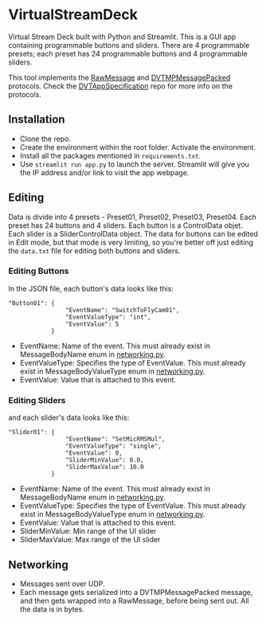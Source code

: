 # VirtualStreamDeck
Virtual Stream Deck built with Python and Streamlit. This is a GUI app containing programmable buttons and sliders. There are 4 programmable presets; each preset has 24 programmable buttons and 4 programmable sliders.

This tool implements the [RawMessage](https://github.com/Demkeys/DVTAppSpecification#rawmessage-protocol) and [DVTMPMessagePacked](https://github.com/Demkeys/DVTAppSpecification#dvtmpmessagepacked-protocol) protocols. Check the [DVTAppSpecification](https://github.com/Demkeys/DVTAppSpecification) repo for more info on the protocols.


## Installation
- Clone the repo.
- Create the environment within the root folder. Activate the environment.
- Install all the packages mentioned in `requirements.txt`.
- Use `streamlit run app.py` to launch the server. Streamlit will give you the IP address and/or link to visit the app webpage.

## Editing
Data is divide into 4 presets - Preset01, Preset02, Preset03, Preset04. Each preset has 24 buttons and 4 sliders. Each button is a ControlData objet. Each slider is a SliderControlData object. The data for buttons can be edited in Edit mode, but that mode is very limiting, so you're better off just editing the `data.txt` file for editing both buttons and sliders. 

### Editing Buttons
In the JSON file, each button's data looks like this:
```
"Button01": {
                "EventName": "SwitchToFlyCam01",
                "EventValueType": "int",
                "EventValue": 5
            }
```
- EventName: Name of the event. This must already exist in MessageBodyName enum in [networking.py](). 
- EventValueType: Specifies the type of EventValue. This must already exist in MessageBodyValueType enum in [networking.py]().
- EventValue: Value that is attached to this event.

### Editing Sliders
and each slider's data looks like this:
```
"Slider01": {
                "EventName": "SetMicRMSMul",
                "EventValueType": "single",
                "EventValue": 0,
                "SliderMinValue": 0.0,
                "SliderMaxValue": 10.0
            }
```
- EventName: Name of the event. This must already exist in MessageBodyName enum in [networking.py](). 
- EventValueType: Specifies the type of EventValue. This must already exist in MessageBodyValueType enum in [networking.py]().
- EventValue: Value that is attached to this event.
- SliderMinValue: Min range of the UI slider
- SliderMaxValue: Max range of the UI slider

## Networking
- Messages sent over UDP. 
- Each message gets serialized into a DVTMPMessagePacked message, and then gets wrapped into a RawMessage, before being sent out. All the data is in bytes.
 
